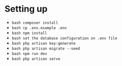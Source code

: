 # Setting up

-   `bash composer install`
-   `bash cp .env.example .env`
-   `bash npm install`
-   `bash set the database configuration on .env file`
-   `bash php artisan key:generate`
-   `bash php artisan migrate --seed`
-   `bash npm run dev`
-   `bash php artisan serve`

